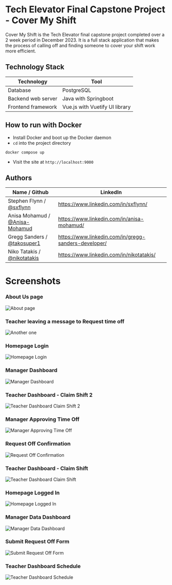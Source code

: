 # Tech Elevator Final Capstone Project - Cover My Shift
Cover My Shift is the Tech Elevator final capstone project completed over a 2 week period in December 2023. It is a full stack application that makes the process of calling off and finding someone to cover your shift work more efficient.

## Technology Stack
| Technology         | Tool                           |
|--------------------|--------------------------------|
| Database           | PostgreSQL                     |
| Backend web server | Java with Springboot           |
| Frontend framework | Vue.js with Vuetify UI library |

## How to run with Docker
- Install Docker and boot up the Docker daemon
- `cd` into the project directory
````
docker compose up
````
- Visit the site at `http://localhost:9000`

## Authors

| Name / Github          | LinkedIn                                             |
|---------------|------------------------------------------------------|
| Stephen Flynn / [@sxflynn](https://github.com/sxflynn) | https://www.linkedin.com/in/sxflynn/                 |
| Anisa Mohamud / [@Anisa-Mohamud](https://github.com/Anisa-Mohamud)  | https://www.linkedin.com/in/anisa-mohamud/           |
| Gregg Sanders / [@takosuper1](https://github.com/takosuper1)| https://www.linkedin.com/in/gregg-sanders-developer/ |
| Niko Tatakis / [@nikotatakis](https://github.com/nikotatakis)  | https://www.linkedin.com/in/nikotatakis/             |


# Screenshots

### About Us page
![About page](/screenshots/About.jpeg)

### Teacher leaving a message to Request time off
![Another one](</screenshots/Edit Time Off Request Message.jpeg>)

### Homepage Login
![Homepage Login](</screenshots/Homepage login.jpeg>)

### Manager Dashboard
![Manager Dashboard](</screenshots/Manager dashboard.jpeg>)

### Teacher Dashboard - Claim Shift 2
![Teacher Dashboard Claim Shift 2](</screenshots/Teacher dashboard claim shift 2.jpeg>)

### Manager Approving Time Off
![Manager Approving Time Off](</screenshots/Manager Approving Time Off.jpeg>)

### Request Off Confirmation
![Request Off Confirmation](</screenshots/Request Off confirmation.jpeg>)

### Teacher Dashboard - Claim Shift
![Teacher Dashboard Claim Shift](</screenshots/Teacher dashboard claim shift.jpeg>)

### Homepage Logged In
![Homepage Logged In](</screenshots/Homepage logged in.jpeg>)

### Manager Data Dashboard
![Manager Data Dashboard](</screenshots/Manager Data Dashboard.jpeg>)

### Submit Request Off Form
![Submit Request Off Form](</screenshots/Submit Request Off Form.jpeg>)

### Teacher Dashboard Schedule
![Teacher Dashboard Schedule](</screenshots/Teacher dashboard schedule.jpeg>)
